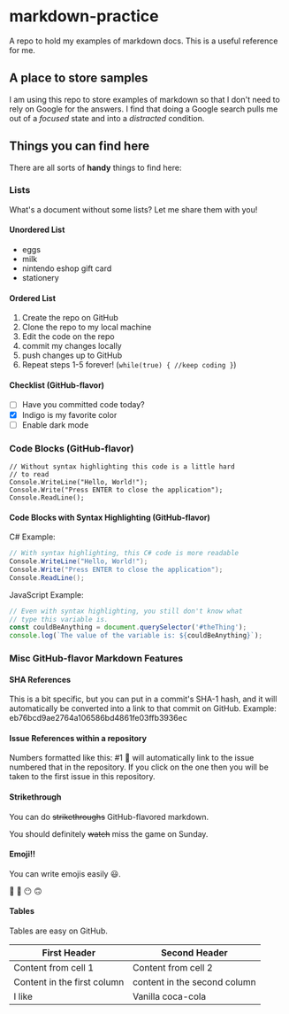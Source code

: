 # markdown-practice
A repo to hold my examples of markdown docs. This is a useful reference for me.

## A place to store samples
I am using this repo to store examples of markdown so that I don't need to rely on Google for the answers. I find that doing a Google search pulls me out of a *focused* state and into a _distracted_ condition.

## Things you can find here
There are all sorts of **handy** things to find here:

### Lists
What's a document without some lists? Let me share them with you!

#### Unordered List

- eggs
- milk
- nintendo eshop gift card
- stationery

#### Ordered List

1. Create the repo on GitHub
1. Clone the repo to my local machine
1. Edit the code on the repo
1. commit my changes locally
1. push changes up to GitHub
1. Repeat steps 1-5 forever! (`while(true) { //keep coding }`)

#### Checklist (GitHub-flavor)

- [ ] Have you committed code today?
- [x] Indigo is my favorite color
- [ ] Enable dark mode

### Code Blocks (GitHub-flavor)

```
// Without syntax highlighting this code is a little hard
// to read
Console.WriteLine("Hello, World!");
Console.Write("Press ENTER to close the application");
Console.ReadLine();
```

#### Code Blocks with Syntax Highlighting (GitHub-flavor)

C# Example:
```C#
// With syntax highlighting, this C# code is more readable
Console.WriteLine("Hello, World!");
Console.Write("Press ENTER to close the application");
Console.ReadLine();
```
JavaScript Example:
```JavaScript
// Even with syntax highlighting, you still don't know what
// type this variable is.
const couldBeAnything = document.querySelector('#theThing');
console.log(`The value of the variable is: ${couldBeAnything}`);
```

### Misc GitHub-flavor Markdown Features

#### SHA References
This is a bit specific, but you can put in a commit's SHA-1 hash, and it will automatically be converted into a link to that commit on GitHub. Example: eb76bcd9ae2764a106586bd4861fe03ffb3936ec

#### Issue References within a repository
Numbers formatted like this: #1 :exploding_head: will automatically link to the issue numbered that in the repository. If you click on the one then you will be taken to the first issue in this repository.

#### Strikethrough

You can do ~~strikethroughs~~ GitHub-flavored markdown.

You should definitely ~~watch~~ miss the game on Sunday.

#### Emoji!!

You can write emojis easily :smiley:.

:hankey: :japanese_ogre: :no_mouth: :upside_down_face:

#### Tables

Tables are easy on GitHub.

First Header | Second Header
------------ | -------------
Content from cell 1 | Content from cell 2
Content in the first column | content in the second column
I like | Vanilla coca-cola
